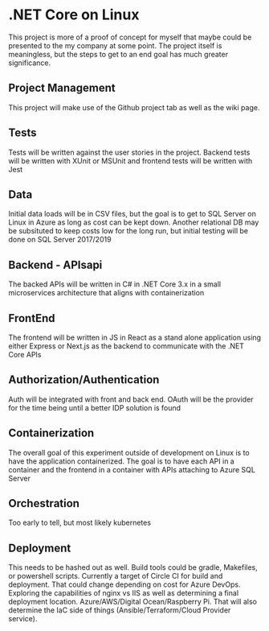 # .NET Core on Linux

This project is more of a proof of concept for myself that maybe could be presented to the my company at some point.  The project itself is meaningless, but the steps to get to an end goal has much greater significance.

## Project Management

This project will make use of the Github project tab as well as the wiki page.

## Tests

Tests will be written against the user stories in the project.  Backend tests will be written with XUnit or MSUnit and frontend tests will be written with Jest

## Data

Initial data loads will be in CSV files, but the goal is to get to SQL Server on Linux in Azure as long as cost can be kept down.  Another relational DB may be subsituted to keep costs low for the long run, but initial testing will be done on SQL Server 2017/2019

## Backend - APIsapi

The backed APIs will be written in C# in .NET Core 3.x in a small microservices architecture that aligns with containerization

## FrontEnd

The frontend will be written in JS in React as a stand alone application using either Express or Next.js as the backend to communicate with the .NET Core APIs

## Authorization/Authentication

Auth will be integrated with front and back end.  OAuth will be the provider for the time being until a better IDP solution is found

## Containerization

The overall goal of this experiment outside of development on Linux is to have the application containerized.  The goal is to have each API in a container and the frontend in a container with APIs attaching to Azure SQL Server

## Orchestration

Too early to tell, but most likely kubernetes

## Deployment 

This needs to be hashed out as well.  Build tools could be gradle, Makefiles, or powershell scripts.  Currently a target of Circle CI for build and deployment.  That could change depending on cost for Azure DevOps.  Exploring the capabilities of nginx vs IIS as well as determining a final deployment location.  Azure/AWS/Digital Ocean/Raspberry Pi.  That will also determine the IaC side of things (Ansible/Terraform/Cloud Provider service).  
